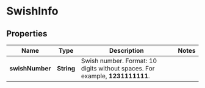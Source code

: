 

# SwishInfo


## Properties

Name | Type | Description | Notes
------------ | ------------- | ------------- | -------------
**swishNumber** | **String** | Swish number. Format: 10 digits without spaces. For example, **1231111111**. | 



